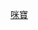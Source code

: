 [咪寶](https://user-images.githubusercontent.com/96431113/148043077-6cd64823-b8f1-42cb-8046-bfc9345e8275.jpg)
